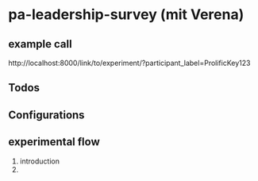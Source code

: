 # pa-leadership-survey (mit Verena)

## example call
http://localhost:8000/link/to/experiment/?participant_label=ProlificKey123


## Todos


## Configurations


## experimental flow
1. introduction
2. 